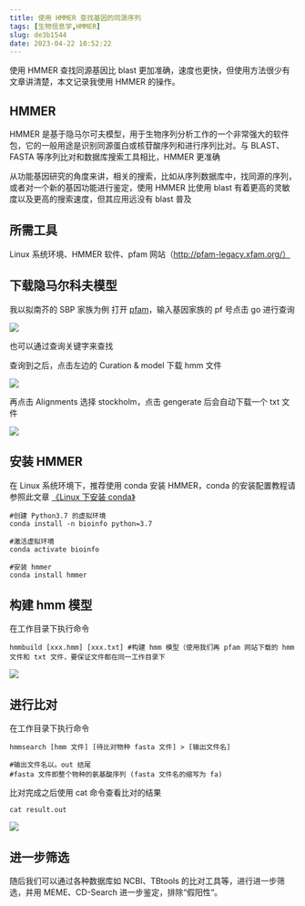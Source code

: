 ```yaml
---
title: 使用 HMMER 查找基因的同源序列
tags: [生物信息学,HMMER]
slug: de3b1544
date: 2023-04-22 10:52:22
---
```


使用 HMMER 查找同源基因比 blast 更加准确，速度也更快，但使用方法很少有文章讲清楚，本文记录我使用 HMMER 的操作。

<!--more-->

## HMMER

HMMER 是基于隐马尔可夫模型，用于生物序列分析工作的一个非常强大的软件包，它的一般用途是识别同源蛋白或核苷酸序列和进行序列比对。与 BLAST、FASTA 等序列比对和数据库搜索工具相比，HMMER 更准确

从功能基因研究的角度来讲，相关的搜索，比如从序列数据库中，找同源的序列，或者对一个新的基因功能进行鉴定，使用 HMMER 比使用 blast 有着更高的灵敏度以及更高的搜索速度，但其应用远没有 blast 普及

## 所需工具

Linux 系统环境、HMMER 软件、pfam 网站（http://pfam-legacy.xfam.org/）

## 下载隐马尔科夫模型

我以拟南芥的 SBP 家族为例
打开 [pfam](http://pfam-legacy.xfam.org/)，输入基因家族的 pf 号点击 go 进行查询

![](https://jihulab.com/UncleCAT4/static/-/raw/main/blog/20230422214309.png)

也可以通过查询关键字来查找

查询到之后，点击左边的 Curation & model 下载 hmm 文件

![](https://jihulab.com/UncleCAT4/static/-/raw/main/blog/20230422214325.png)

再点击 Alignments 选择 stockholm，点击 gengerate 后会自动下载一个 txt 文件

![](https://jihulab.com/UncleCAT4/static/-/raw/main/blog/20230422214336.png)

## 安装 HMMER

在 Linux 系统环境下，推荐使用 conda 安装 HMMER，conda 的安装配置教程请参照此文章 [《Linux 下安装 conda》](https://www.hieroglyphs.top/2023/05/01/linux2/)

```
#创建 Python3.7 的虚拟环境
conda install -n bioinfo python=3.7

#激活虚拟环境
conda activate bioinfo

#安装 hmmer
conda install hmmer
```

## 构建 hmm 模型

在工作目录下执行命令
```
hmmbuild [xxx.hmm] [xxx.txt] #构建 hmm 模型（使用我们再 pfam 网站下载的 hmm 文件和 txt 文件，要保证文件都在同一工作目录下
```

![](https://jihulab.com/UncleCAT4/static/-/raw/main/blog/20230422214418.png)

## 进行比对

在工作目录下执行命令
```
hmmsearch [hmm 文件] [待比对物种 fasta 文件] > [输出文件名]  

#输出文件名以。out 结尾
#fasta 文件即整个物种的氨基酸序列 (fasta 文件名的缩写为 fa)
```

比对完成之后使用 cat 命令查看比对的结果
```
cat result.out
```

![](https://jihulab.com/UncleCAT4/static/-/raw/main/blog/20230422214437.png)

## 进一步筛选

随后我们可以通过各种数据库如 NCBI、TBtools 的比对工具等，进行进一步筛选，并用 MEME、CD-Search 进一步鉴定，排除“假阳性“。
